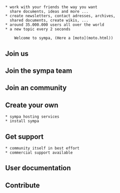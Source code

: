 #

    * work with your friends the way you want
      share documents, ideas and more ...
    * create newsletters, contact adresses, archives,
      shared documents, create wikis, ...
    * around 35.000.000 users all over the world
    * a new topic every 2 seconds

        Welcome to sympa, (Here a [moto](moto.html))

## Join us
## Join the sympa team
## Join an community
## Create your own

    * sympa hosting services
    * install sympa

## Get support

    * community itself in best effort
    * commercial support available

## User documentation
## Contribute
